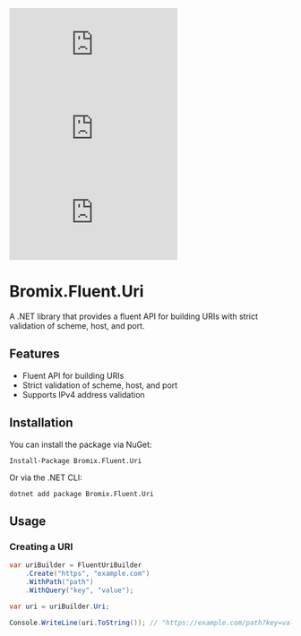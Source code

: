 [![Nuget](https://img.shields.io/nuget/v/Bromix.Fluent.Uri)](https://www.nuget.org/packages/Bromix.Fluent.Uri/) [![Nuget](https://img.shields.io/nuget/dt/Bromix.Fluent.Uri)](https://www.nuget.org/packages/Bromix.Fluent.Uri/) [![GitHub](https://img.shields.io/github/license/bromix/Bromix.Fluent.Uri)](https://github.com/bromix/Bromix.Fluent.Uri/blob/main/LICENSE)

# Bromix.Fluent.Uri

A .NET library that provides a fluent API for building URIs with strict validation of scheme, host, and port.

## Features
- Fluent API for building URIs
- Strict validation of scheme, host, and port
- Supports IPv4 address validation


## Installation
You can install the package via NuGet:

```
Install-Package Bromix.Fluent.Uri
```

Or via the .NET CLI:
```
dotnet add package Bromix.Fluent.Uri
```

## Usage
### Creating a URI
```csharp
var uriBuilder = FluentUriBuilder
    .Create("https", "example.com")
    .WithPath("path")
    .WithQuery("key", "value");

var uri = uriBuilder.Uri;

Console.WriteLine(uri.ToString()); // "https://example.com/path?key=value"
```